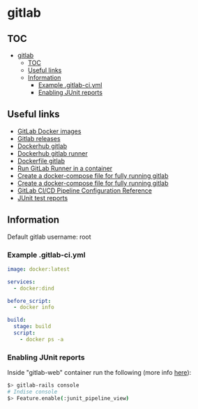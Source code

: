 # gitlab

## TOC

- [gitlab](#gitlab)
  - [TOC](#toc)
  - [Useful links](#useful-links)
  - [Information](#information)
    - [Example .gitlab-ci.yml](#example-gitlab-ciyml)
    - [Enabling JUnit reports](#enabling-junit-reports)

## Useful links

- [GitLab Docker images](https://docs.gitlab.com/omnibus/docker/README.html)
- [Gitlab releases](https://about.gitlab.com/releases/categories/releases/)
- [Dockerhub gitlab](https://hub.docker.com/r/gitlab/gitlab-ce/)
- [Dockerhub gitlab runner](https://hub.docker.com/r/gitlab/gitlab-runner)
- [Dockerfile gitlab](https://gitlab.com/gitlab-org/omnibus-gitlab/tree/master/docker)
- [Run GitLab Runner in a container](https://docs.gitlab.com/runner/install/docker.html)
- [Create a docker-compose file for fully running gitlab](https://gitlab.com/gitlab-org/gitlab-foss/issues/50851)
- [Create a docker-compose file for fully running gitlab](https://gitlab.com/gitlab-org/gitlab/issues/23911)
- [GitLab CI/CD Pipeline Configuration Reference](https://docs.gitlab.com/ee/ci/yaml/README.html)
- [JUnit test reports](https://docs.gitlab.com/ee/ci/junit_test_reports.html)

## Information

Default gitlab username: root

### Example .gitlab-ci.yml

```yaml
image: docker:latest

services:
  - docker:dind

before_script:
  - docker info

build:
  stage: build
  script:
    - docker ps -a
```

### Enabling JUnit reports

Inside "gitlab-web" container run the following (more info [here](https://docs.gitlab.com/ee/ci/junit_test_reports.html)):

```sh
$> gitlab-rails console
# Indise console
$> Feature.enable(:junit_pipeline_view)
```
